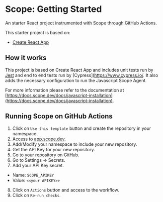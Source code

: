 # Scope: Getting Started

An starter React project instrumented with Scope through GitHub Actions.

This starter project is based on:

- [Create React App](https://github.com/facebook/create-react-app)

## How it works

This project is based on Create React App and includes unit tests run by [Jest](https://jestjs.io/) and end to end tests run by [Cypress](https://www.cypress.io/. It also adds the necessary configuration to run the Javascript Scope Agent.

For more information please refer to the documentation at [https://docs.scope.dev/docs/javascript-installation](https://docs.scope.dev/docs/javascript-installation).

## Running Scope on GitHub Actions

1. Click on `Use this template` button and create the repository in your namespace.
2. Access to [app.scope.dev](https://app.scope.dev).
3. Add/Modify your namespace to include your new repository.
4. Get the API Key for your new repository.
5. Go to your repository on GitHub.
6. Go to Settings -> Secrets.
7. Add your API Key secret.

- Name: `SCOPE_APIKEY`
- Value: `<<your APIKEY>>`

8. Click on `Actions` button and access to the workflow.
9. Click on `Re-run checks`.
